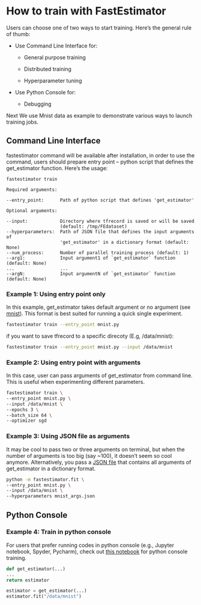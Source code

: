 # How to train with FastEstimator

Users can choose one of two ways to start training. Here’s the general rule of thumb:

* Use Command Line Interface for:

  * General purpose training

  * Distributed training

  * Hyperparameter tuning

* Use Python Console for:

  * Debugging

Next We use Mnist data as example to demonstrate various ways to launch training jobs.

## Command Line Interface

fastestimator command will be available after installation, in order to use the command,
users should prepare entry point – python script that defines the get_estimator function. Here’s the usage:

``` 
fastestimator train

Required arguments:

--entry_point:      Path of python script that defines 'get_estimator'

Optional arguments:

--input:            Directory where tfrecord is saved or will be saved
                    (default: /tmp/FEdataset)
--hyperparameters:  Path of JSON file that defines the input arguments of
                    'get_estimator' in a dictionary format (default: None)
--num_process:      Number of parallel training process (default: 1)
--arg1:             Input argument1 of `get_estimator` function (default: None)
...                 ...
--argN:             Input argumentN of `get_estimator` function (default: None)
```

### Example 1: Using entry point only

In this example, get_estimator takes default argument or no argument (see [mnist](https://github.build.ge.com/edisonaitk/fastestimator/blob/master/tutorial/mnist.py)).
This format is best suited for running a quick single experiment.

``` bash
fastestimator train --entry_point mnist.py
```

if you want to save tfrecord to a specific direcoty (E.g, /data/mnist):

``` bash
fastestimator train --entry_point mnist.py --input /data/mnist
```

### Example 2: Using entry point with arguments

In this case, user can pass arguments of get_estimator from command line. This is useful when experimenting different parameters.

``` bash
fastestimator train \
--entry_point mnist.py \
--input /data/mnist \
--epochs 3 \
--batch_size 64 \
--optimizer sgd
```

### Example 3: Using JSON file as arguments

It may be cool to pass two or three arguments on terminal, but when the number of arguments is too
big (say ~100), it doesn’t seem so cool anymore. Alternatively, you pass a [JSON file](https://github.build.ge.com/edisonaitk/fastestimator/blob/master/tutorial/mnist_args.json) that contains all arguments of get_estimator in a dictionary format.

``` bash
python -m fastestimator.fit \
--entry_point mnist.py \
--input /data/mnist \
--hyperparameters mnist_args.json
```

## Python Console

### Example 4: Train in python console

For users that prefer running codes in python console (e.g., Jupyter notebook, Spyder, Pycharm), check out [this notebook](https://github.build.ge.com/edisonaitk/fastestimator/blob/master/tutorial/mnist.ipynb) for python console training.

``` python
def get_estimator(...)
...
return estimator

estimator = get_estimator(...)
estimator.fit("/data/mnist")
```
